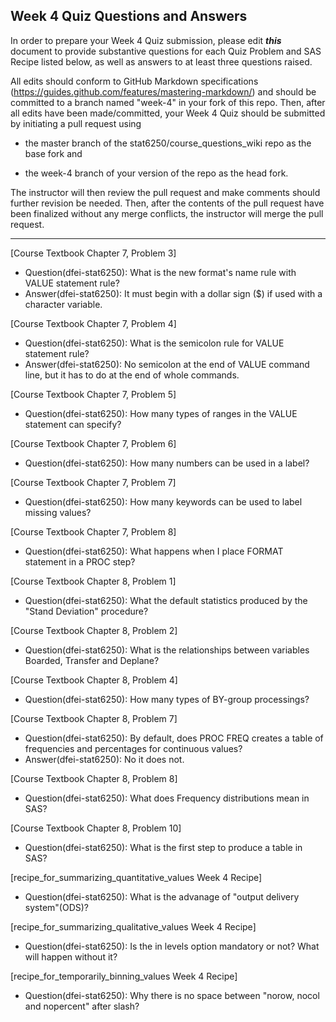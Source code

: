 ## Week 4 Quiz Questions and Answers

In order to prepare your Week 4 Quiz submission, please edit ***this*** document to provide substantive questions for each Quiz Problem and SAS Recipe listed below, as well as answers to at least three questions raised.

All edits should conform to GitHub Markdown specifications (https://guides.github.com/features/mastering-markdown/) and should be committed to a branch named "week-4" in your fork of this repo. Then, after all edits have been made/committed, your Week 4 Quiz should be submitted by initiating a pull request using

- the master branch of the stat6250/course_questions_wiki repo as the base fork and

- the week-4 branch of your version of the repo as the head fork.

The instructor will then review the pull request and make comments should further revision be needed. Then, after the contents of the pull request have been finalized without any merge conflicts, the instructor will merge the pull request.

********************************************************************************



[Course Textbook Chapter 7, Problem 3]
- Question(dfei-stat6250): What is the new format's name rule with VALUE statement rule?
- Answer(dfei-stat6250): It must begin with a dollar sign ($) if used with a character variable.


[Course Textbook Chapter 7, Problem 4]
- Question(dfei-stat6250): What is the semicolon rule for VALUE statement rule? 
- Answer(dfei-stat6250): No semicolon at the end of VALUE command line, but it has to do at the end of whole commands.


[Course Textbook Chapter 7, Problem 5]
- Question(dfei-stat6250): How many types of ranges in the VALUE statement can specify?



[Course Textbook Chapter 7, Problem 6]
- Question(dfei-stat6250): How many numbers can be used in a label?


[Course Textbook Chapter 7, Problem 7]
- Question(dfei-stat6250): How many keywords can be used to label missing values?


[Course Textbook Chapter 7, Problem 8]
- Question(dfei-stat6250): What happens when I place FORMAT statement in a PROC step?


[Course Textbook Chapter 8, Problem 1]
- Question(dfei-stat6250): What the default statistics produced by the "Stand Deviation" procedure?


[Course Textbook Chapter 8, Problem 2]
- Question(dfei-stat6250): What is the relationships between variables Boarded, Transfer and Deplane?


[Course Textbook Chapter 8, Problem 4]
- Question(dfei-stat6250): How many types of BY-group processings?


[Course Textbook Chapter 8, Problem 7]
- Question(dfei-stat6250): By default, does PROC FREQ creates a table of frequencies and percentages for continuous values?
- Answer(dfei-stat6250): No it does not.

[Course Textbook Chapter 8, Problem 8]
- Question(dfei-stat6250): What does Frequency distributions mean in SAS? 


[Course Textbook Chapter 8, Problem 10]
- Question(dfei-stat6250): What is the first step to produce a table in SAS?


[recipe_for_summarizing_quantitative_values Week 4 Recipe]
- Question(dfei-stat6250): What is the advanage of "output delivery system"(ODS)?


[recipe_for_summarizing_qualitative_values Week 4 Recipe]
- Question(dfei-stat6250): Is the in levels option mandatory or not? What will happen without it? 


[recipe_for_temporarily_binning_values Week 4 Recipe]
- Question(dfei-stat6250): Why there is no space between "norow, nocol and nopercent" after slash? 

